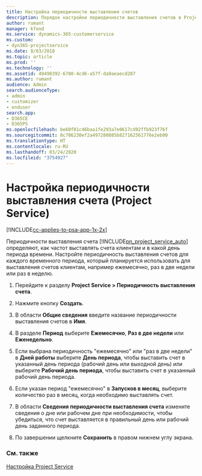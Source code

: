 ```yaml
---
title: Настройка периодичности выставления счетов
description: Порядок настройки периодичности выставления счетов в Project Service
author: rumant
manager: kfend
ms.service: dynamics-365-customerservice
ms.custom:
- dyn365-projectservice
ms.date: 8/03/2018
ms.topic: article
ms.prod: ''
ms.technology: ''
ms.assetid: 49498392-6780-4cd6-a57f-da9aeaecd287
ms.author: rumant
audience: Admin
search.audienceType:
- admin
- customizer
- enduser
search.app:
- D365CE
- D365PS
ms.openlocfilehash: be60f81c46baa1fe293a7e0617cd92ffb923f76f
ms.sourcegitcommit: 8c786230ef2a497280885b827162561776e2eb00
ms.translationtype: HT
ms.contentlocale: ru-RU
ms.lasthandoff: 03/24/2020
ms.locfileid: "3754927"
---
```

# <a name="set-up-invoice-frequencies-project-service"></a>Настройка периодичности выставления счета (Project Service)

[!INCLUDE[cc-applies-to-psa-app-1x-2x](../includes/cc-applies-to-psa-app-1x-2x.md)]

Периодичности выставления счета [!INCLUDE[pn_project_service_auto](../includes/pn-project-service-auto.md)] определяют, как частот выставлять счета клиентам и в какой день периода времени. Настройте периодичность выставления счетов для каждого временного периода, который планируется использовать для выставления счетов клиентам, например ежемесячно, раз в две недели или раз в неделю.  
  
1.  Перейдите к разделу **Project Service > Периодичность выставления счета**.  
  
2.  Нажмите кнопку **Создать**.  
  
3.  В области **Общие сведения** введите название периодичности выставления счетов в **Имя**.  
  
4.  В разделе **Период** выберите **Ежемесячно**, **Раз в две недели** или **Еженедельно**.  
  
5.  Если выбрана периодичность "ежемесячно" или "раз в две недели" в **Дней работы** выберите **День периода**, чтобы выставить счет в указанный день периода (рабочий день или выходной день) или выберите **Рабочий день периода**, чтобы выставить счет в указанный рабочий день периода.  
  
6.  Если указан период "ежемесячно" в **Запусков в месяц**, выберите количество раз в месяц, когда необходимо выставлять счет.  
  
7.  В области **Сведения периодичности выставления счета** измените сведения о дне или рабочем дне при необходимости, чтобы убедиться, что счет выставляется в правильный день или рабочий день заданного периода.  
  
8.  По завершении щелкните **Сохранить** в правом нижнем углу экрана.  
  
### <a name="see-also"></a>См. также  
 [Настройка Project Service](../project-service/configure.md)
